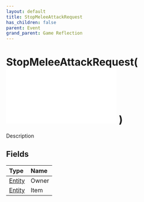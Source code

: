 ```yaml
---
layout: default
title: StopMeleeAttackRequest
has_children: false
parent: Event
grand_parent: Game Reflection
---
```

# StopMeleeAttackRequest( ![ EntityEventBase ](/game-reflection/events/entity_event_base.md) )
Description 

## Fields
| Type | Name |
|:-------------|:--------------|
| [Entity](/game-reflection/classes/entity.md) | Owner |
| [Entity](/game-reflection/classes/entity.md) | Item |

